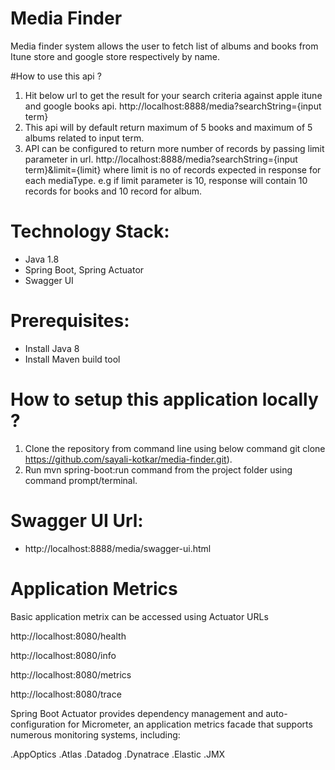 # Media Finder
  
Media finder system allows the user to fetch list of albums and books from Itune store and google store respectively  by name.

#How to use this api ?
  1. Hit below url to get the result for your search criteria against apple itune and google books api.
       http://localhost:8888/media?searchString={input term}
  2. This api will by default return maximum of 5 books and maximum of 5 albums related to input term.     
  3. API can be configured to return more number of records by passing limit parameter in url.
  		http://localhost:8888/media?searchString={input term}&limit={limit}
  	 where limit is no of records expected in response for each mediaType. e.g if limit parameter is 10, response will contain 10 records for books and 10 record for album.
  
# Technology Stack:
  * Java 1.8
  * Spring Boot, Spring Actuator
  * Swagger UI

# Prerequisites:
  * Install Java 8
  * Install Maven build tool

# How to setup this application locally ?
  1. Clone the repository from command line using below command
      git clone https://github.com/sayali-kotkar/media-finder.git).
  2. Run mvn spring-boot:run command from the project folder using command prompt/terminal.
  
# Swagger UI Url:
  * http://localhost:8888/media/swagger-ui.html
  
# Application Metrics

Basic application metrix can be  accessed using Actuator URLs

http://localhost:8080/health

http://localhost:8080/info

http://localhost:8080/metrics

http://localhost:8080/trace

Spring Boot Actuator provides dependency management and auto-configuration for Micrometer, an application metrics facade that supports numerous monitoring systems, including:

.AppOptics
.Atlas
.Datadog
.Dynatrace
.Elastic
.JMX 
